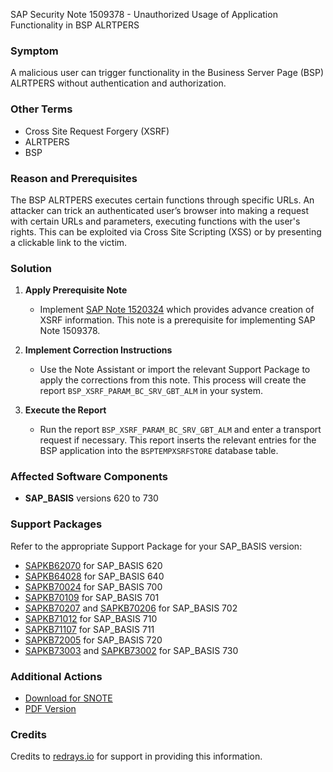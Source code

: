 SAP Security Note 1509378 - Unauthorized Usage of Application Functionality in BSP ALRTPERS

### Symptom

A malicious user can trigger functionality in the Business Server Page (BSP) ALRTPERS without authentication and authorization.

### Other Terms

- Cross Site Request Forgery (XSRF)
- ALRTPERS
- BSP

### Reason and Prerequisites

The BSP ALRTPERS executes certain functions through specific URLs. An attacker can trick an authenticated user’s browser into making a request with certain URLs and parameters, executing functions with the user's rights. This can be exploited via Cross Site Scripting (XSS) or by presenting a clickable link to the victim.

### Solution

1. **Apply Prerequisite Note**
   - Implement [SAP Note 1520324](https://me.sap.com/notes/1520324) which provides advance creation of XSRF information. This note is a prerequisite for implementing SAP Note 1509378.

2. **Implement Correction Instructions**
   - Use the Note Assistant or import the relevant Support Package to apply the corrections from this note. This process will create the report `BSP_XSRF_PARAM_BC_SRV_GBT_ALM` in your system.

3. **Execute the Report**
   - Run the report `BSP_XSRF_PARAM_BC_SRV_GBT_ALM` and enter a transport request if necessary. This report inserts the relevant entries for the BSP application into the `BSPTEMPXSRFSTORE` database table.

### Affected Software Components

- **SAP_BASIS** versions 620 to 730

### Support Packages

Refer to the appropriate Support Package for your SAP_BASIS version:
- [SAPKB62070](https://me.sap.com/supportpackage/SAPKB62070) for SAP_BASIS 620
- [SAPKB64028](https://me.sap.com/supportpackage/SAPKB64028) for SAP_BASIS 640
- [SAPKB70024](https://me.sap.com/supportpackage/SAPKB70024) for SAP_BASIS 700
- [SAPKB70109](https://me.sap.com/supportpackage/SAPKB70109) for SAP_BASIS 701
- [SAPKB70207](https://me.sap.com/supportpackage/SAPKB70207) and [SAPKB70206](https://me.sap.com/supportpackage/SAPKB70206) for SAP_BASIS 702
- [SAPKB71012](https://me.sap.com/supportpackage/SAPKB71012) for SAP_BASIS 710
- [SAPKB71107](https://me.sap.com/supportpackage/SAPKB71107) for SAP_BASIS 711
- [SAPKB72005](https://me.sap.com/supportpackage/SAPKB72005) for SAP_BASIS 720
- [SAPKB73003](https://me.sap.com/supportpackage/SAPKB73003) and [SAPKB73002](https://me.sap.com/supportpackage/SAPKB73002) for SAP_BASIS 730

### Additional Actions

- [Download for SNOTE](https://notesdownloads.sap.com/note/0040000008943822017)
- [PDF Version](https://userapps.support.sap.com/sap/support/sfm/notes/print/0001509378?language=en-US&token=2E10B7346796FD66D612863CE671DDEB)

### Credits

Credits to [redrays.io](https://redrays.io) for support in providing this information.